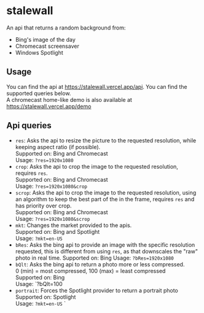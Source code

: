 
# stalewall
 An api that returns a random background from:
 - Bing's image of the day
 - Chromecast screensaver
 - Windows Spotlight

## Usage
You can find the api at https://stalewall.vercel.app/api. You can find the supported queries below.  
A chromecast home-like demo is also available at https://stalewall.vercel.app/demo 

## Api queries

- `res`: Asks the api to resize the picture to the requested resolution, while keeping aspect ratio (if possible).  
Supported on: Bing and Chromecast  
Usage: `?res=1920x1080`  
- `crop`: Asks the api to crop the image to the requested resolution, requires `res`.  
Supported on: Bing and Chromecast  
Usage: `?res=1920x1080&crop`  
- `scrop`: Asks the api to crop the image to the requested resolution, using an algorithm to keep the best part of the in the frame, requires `res` and has priority over crop.  
Supported on: Bing and Chromecast  
Usage: `?res=1920x1080&scrop`  
- `mkt`: Changes the market provided to the apis.  
Supported on: Bing and Spotlight  
Usage: `?mkt=en-US`  
- `bRes`: Asks the bing api to provide an image with the specific resolution requested, this is different from using `res`, as that downscales the "raw" photo in real time. 
Supported on: Bing
Usage: `?bRes=1920x1080`  
- `bQlt`: Asks the bing api to return a photo more or less compressed.  
0 (min) = most compressed, 100 (max) = least compressed   
Supported on: Bing   
Usage: `?bQlt=100
- `portrait`: Forces the Spotlight provider to return a portrait photo   
Supported on: Spotlight  
Usage: `?mkt=en-US`  `  